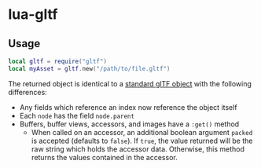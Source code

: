 # lua-gltf
## Usage
```lua
local gltf = require("gltf")
local myAsset = gltf.new("/path/to/file.gltf")
```
The returned object is identical to a [standard glTF object](https://registry.khronos.org/glTF/specs/2.0/glTF-2.0.html) with the following differences:
 - Any fields which reference an index now reference the object itself
 - Each `node` has the field `node.parent`
 - Buffers, buffer views, accessors, and images have a `:get()` method
	 - When called on an accessor, an additional boolean argument `packed` is accepted (defaults to `false`). If `true`, the value returned will be the raw string which holds the accessor data. Otherwise, this method returns the values contained in the accessor.
